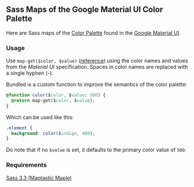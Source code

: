 ## Sass Maps of the Google Material UI Color Palette
Here are Sass maps of the [Color Palette](http://www.google.com/design/spec/style/color.html#color-ui-color-palette) found in the [Google Material UI](http://www.google.com/design/spec/).

### Usage
Use `map-get($color, $value)` ([reference](http://sass-lang.com/documentation/Sass/Script/Functions.html#map_get-instance_method)) using the color names and values from the *Material UI* specification. Spaces in color names are replaced with a single hyphen (-).

Bundled is a custom function to improve the semantics of the color palette:

```css
@function color($color, $value: 500) {
  @return map-get($color, $value);
}
```

Which can be used like this:

```css
.element {
  background: color($indigo, 400);
}
```

Do note that if no `$value` is set, it defaults to the primary color value of `500`.

### Requirements
[Sass 3.3 (Maptastic Maple)](http://sass-lang.com/)
